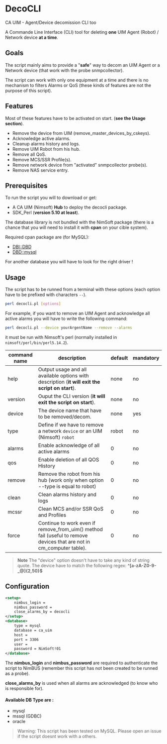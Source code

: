 # DecoCLI
CA UIM - Agent/Device decomission CLI too

A Commande Line Interface (CLI) tool for deleting **one** UIM Agent (Robot) / Network device **at a time**.

## Goals

The script mainly aims to provide a "**safe**" way to decom an UIM Agent or a Network device (that work with the probe snmpcollector).

The script can work with only one equipment at a time and there is no mechanism to filters Alarms or QoS (these kinds of features are not the purpose of this script).

## Features

Most of these features have to be activated on start. (**see the Usage section**).

- Remove the device from UIM (remove_master_devices_by_cskeys).
- Acknowledge active alarms.
- Cleanup alarms history and logs.
- Remove UIM Robot from his hub.
- Remove all QoS.
- Remove MCS/SSR Profile(s).
- Remove network device from "activated" snmpcollector probe(s).
- Remove NAS service entry.

## Prerequisites

To run the script you will to download or get:

- A CA UIM (Nimsoft) **Hub** to deploy the decocli package.
- SDK_Perl (**version 5.10 at least**).

The database library is not bundled with the NimSoft package (there is a chance that you will need to install it with **cpan** on your cible system).

Required cpan package are (for MySQL): 

- [DBI::DBD](http://search.cpan.org/dist/DBI/lib/DBI/DBD.pm)
- [DBD::mysql](http://search.cpan.org/~capttofu/DBD-mysql-4.046/lib/DBD/mysql.pm)

For another database you will have to look for the right driver !

## Usage

The script has to be runned from a terminal with these options (each option have to be prefixed with characters `--`).

```bash
perl decocli.pl [options]
```

For example, if you want to remove an UIM Agent and acknowledge all active alarms you will have to write the following command:

```bash
perl decocli.pl --device yourArgentName --remove --alarms
```

it must be run with Nimsoft's perl (normally installed in `nimsoft/perl/bin/perl5.14.2`).

| command name | description | default | mandatory |
| --- | --- | --- | --- |
| help | Output usage and all available options with description (**it will exit the script on start**). | none | no |
| version | Ouput the CLI version (**it will exit the script on start**). | none | no |
| device | The device name that have to be removed/decom. | none | yes |
| type | Define if we have to remove a network `device` or an UIM (Nimsoft) `robot` | robot | no |
| alarms | Enable acknowledge of all active alarms | 0 | no |
| qos | Enable deletion of all QOS History | 0 | no |
| remove | Remove the robot from his hub (work only when option --type is equal to robot) | 0 | no |
| clean | Clean alarms history and logs | 0 | no |
| mcssr | Clean MCS and/or SSR QoS and Profiles | 0 | no |
| force | Continue to work even if remove_from_uim() method fail (useful to remove devices that are not in cm_computer table). | 0 | no |

> **Note** The "device" option doesn't have to take any kind of string quote. The device have to match the following regex: **^[a-zA-Z0-9-_@]{2,50}$**

## Configuration

```xml
<setup>
    nimbus_login =
    nimbus_password = 
    close_alarms_by = decocli
</setup>
<database>
    type = mysql
    database = ca_uim
    host = 
    port = 3306
    user = 
    password = NimSoft!01
</database>
```

The **nimbus_login** and **nimbus_password** are required to authenticate the script to NimBUS (remember this script has not been created to be runned as a probe).

**close_alarms_by** is used when all alarms are acknowledged (to know who is responsible for).

#### Available DB Type are :

- mysql
- mssql (GDBC)
- oracle

> Warning: This script has been tested on MySQL. Please open an issue if the script doesnt work with a others.
